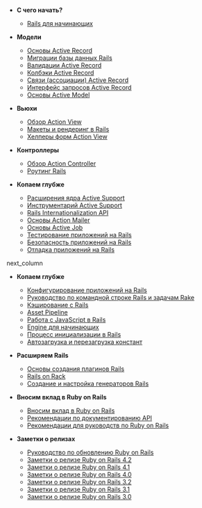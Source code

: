 * **С чего начать?**

    * [Rails для начинающих](/getting-started-with-rails)

* **Модели**

    * [Основы Active Record](/active-record-basics)
    * [Миграции базы данных Rails](/rails-database-migrations)
    * [Валидации Active Record](/active-record-validations)
    * [Колбэки Active Record](/active-record-callbacks)
    * [Связи (ассоциации) Active Record](/active-record-associations)
    * [Интерфейс запросов Active Record](/active-record-query-interface)
    * [Основы Active Model](/active-model-basics)

* **Вьюхи**

    * [Обзор Action View](/action-view-overview)
    * [Макеты и рендеринг в Rails](/layouts-and-rendering-in-rails)
    * [Хелперы форм Action View](/rails-form-helpers)

* **Контроллеры**

    * [Обзор Action Controller](/action-controller-overview)
    * [Роутинг Rails](/rails-routing)

* **Копаем глубже**

    * [Расширения ядра Active Support](/active-support-core-extensions)
    * [Инструментарий Active Support](/active-support-instrumentation)
    * [Rails Internationalization API](/rails-internationalization-i18n-api)
    * [Основы Action Mailer](/action-mailer-basics)
    * [Основы Active Job](/active_job_basics)
    * [Тестирование приложений на Rails](/a-guide-to-testing-rails-applications)
    * [Безопасность приложений на Rails](/ruby-on-rails-security-guide)
    * [Отладка приложений на Rails](/debugging-rails-applications)

next_column

* **Копаем глубже**

    * [Конфигурирование приложений на Rails](/configuring-rails-applications)
    * [Руководство по командной строке Rails и задачам Rake](/a-guide-to-the-rails-command-line)
    * [Кэширование с Rails](/caching-with-rails-an-overview)
    * [Asset Pipeline](/asset-pipeline)
    * [Работа с JavaScript в Rails](/working-with-javascript-in-rails)
    * [Engine для начинающих](/engines)
    * [Процесс инициализации в Rails](/initialization)
    * [Автозагрузка и перезагрузка констант](/constant_autoloading_and_reloading)

* **Расширяем Rails**

    * [Основы создания плагинов Rails](/plugins)
    * [Rails on Rack](/rails-on-rack)
    * [Создание и настройка генераторов Rails](/generators)

* **Вносим вклад в Ruby on Rails**

    * [Вносим вклад в Ruby on Rails](/contributing_to_ruby_on_rails)
    * [Рекомендации по документированию API](/api_documentation_guidelines)
    * [Рекомендации для руководств по Ruby on Rails](/ruby_on_rails_guides_guidelines)

* **Заметки о релизах**

    * [Руководство по обновлению Ruby on Rails](/upgrading-ruby-on-rails)
    * [Заметки о релизе Ruby on Rails 4.2](/4_2_release_notes)
    * [Заметки о релизе Ruby on Rails 4.1](/4_1_release_notes)
    * [Заметки о релизе Ruby on Rails 4.0](/4_0_release_notes)
    * [Заметки о релизе Ruby on Rails 3.2](/3_2_release_notes)
    * [Заметки о релизе Ruby on Rails 3.1](/3_1_release_notes)
    * [Заметки о релизе Ruby on Rails 3.0](/3_0_release_notes)
